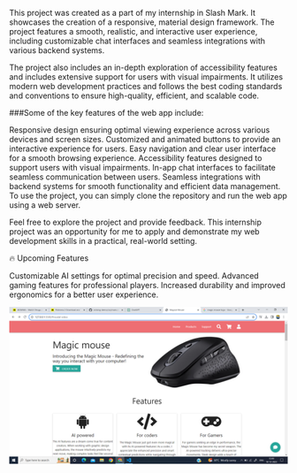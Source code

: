 This project was created as a part of my internship in Slash Mark. It showcases the creation of a responsive, material design framework. The project features a smooth, realistic, and interactive user experience, including customizable chat interfaces and seamless integrations with various backend systems.

The project also includes an in-depth exploration of accessibility features and includes extensive support for users with visual impairments. It utilizes modern web development practices and follows the best coding standards and conventions to ensure high-quality, efficient, and scalable code.

###Some of the key features of the web app include:

Responsive design ensuring optimal viewing experience across various devices and screen sizes.
Customized and animated buttons to provide an interactive experience for users.
Easy navigation and clear user interface for a smooth browsing experience.
Accessibility features designed to support users with visual impairments.
In-app chat interfaces to facilitate seamless communication between users.
Seamless integrations with backend systems for smooth functionality and efficient data management.
To use the project, you can simply clone the repository and run the web app using a web server.

Feel free to explore the project and provide feedback. This internship project was an opportunity for me to apply and demonstrate my web development skills in a practical, real-world setting.
 
🔥 Upcoming Features

Customizable AI settings for optimal precision and speed.
Advanced gaming features for professional players.
Increased durability and improved ergonomics for a better user experience.

![Alt text](<Screenshot (41).png>)
